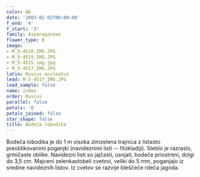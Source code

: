 ```yaml
---
color: WG
date: '2003-02-02T00:00:00'
f_end: '4'
f_start: '3'
family: Asparagaceae
flower_type: B
image:
- M_5-4510_IMG.JPG
- M_5-4519_IMG.JPG
- M_5-4515_img.jpg
- M_5-4517_IMG.JPG
latin: Ruscus aculeatus
lead: M_5-4517_IMG.JPG
lead_sample: false
name: index
order: Ruscus
parallel: false
petals: '6'
petals_joined: false
star_shape: false
title: Bodeča lobodika
---
```

Bodeča lobodika je do 1 m visoka zimzelena trajnica z listasto preoblikovanimi poganjki (navideznimi listi -- filokladiji). Steblo je razraslo, grmičaste oblike. Navidezni listi so jajčasti, usnjati, bodeče priostreni, dolgi do 3,5 cm. Majceni zelenkastobeli cvetovi, veliki do 5 mm, poganjajo iz sredine navideznih listov. Iz cvetov se razvije bleščeče rdeča jagoda.
